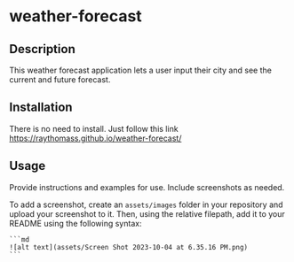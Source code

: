 # weather-forecast

## Description

This weather forecast application lets a user input their city and see the current and future forecast.

## Installation

There is no need to install. Just follow this link 
https://raythomass.github.io/weather-forecast/

## Usage

Provide instructions and examples for use. Include screenshots as needed.

To add a screenshot, create an `assets/images` folder in your repository and upload your screenshot to it. Then, using the relative filepath, add it to your README using the following syntax:

    ```md
    ![alt text](assets/Screen Shot 2023-10-04 at 6.35.16 PM.png)
    ```

